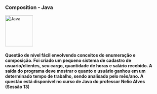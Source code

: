 <h3>Composition - Java </h3>
<img align="center" alt="Java" height="100" width="90" src="https://cdn-icons-png.flaticon.com/512/226/226777.png">
<h4>Questão  de nível fácil envolvendo conceitos do enumeração e composição. Foi criado um pequeno sistema de cadastro de usuario/clientes, seu cargo, quantidade de horas e salário recebido. A saída do programa deve mostrar o quanto o usuário ganhou em um determinado tempo de trabalho, sendo analisado pelo mês/ano. A questão está disponível no curso de Java do professor Nelio Alves (Sessão 13) </h4>
